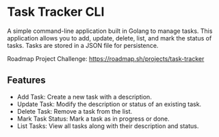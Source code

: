 # Task Tracker CLI
A simple command-line application built in Golang to manage tasks. This application allows you to add, update, delete, list, and mark the status of tasks. Tasks are stored in a JSON file for persistence.

Roadmap Project Challenge: https://roadmap.sh/projects/task-tracker

## Features
- Add Task: Create a new task with a description.
- Update Task: Modify the description or status of an existing task.
- Delete Task: Remove a task from the list.
- Mark Task Status: Mark a task as in progress or done.
- List Tasks: View all tasks along with their description and status.
